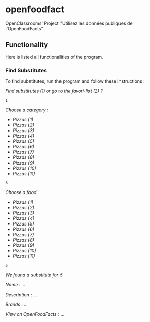 # openfoodfact
OpenClassrooms' Project "Utilisez les données publiques de l'OpenFoodFacts"

## Functionality
Here is listed all functionalities of the program.

### Find Substitutes
To find substitutes, run the program and follow these instructions :

*Find substitutes (1) or go to the favori-list (2) ?*

`1`

*Choose a category :*

- *Pizzas (1)*
- *Pizzas (2)*
- *Pizzas (3)*
- *Pizzas (4)*
- *Pizzas (5)*
- *Pizzas (6)*
- *Pizzas (7)*
- *Pizzas (8)*
- *Pizzas (9)*
- *Pizzas (10)*
- *Pizzas (11)*

`3`

*Choose a food*

- *Pizzas (1)*
- *Pizzas (2)*
- *Pizzas (3)*
- *Pizzas (4)*
- *Pizzas (5)*
- *Pizzas (6)*
- *Pizzas (7)*
- *Pizzas (8)*
- *Pizzas (9)*
- *Pizzas (10)*
- *Pizzas (11)*

`5`

*We found a substitute for 5*

*Name : ...*

*Description : ...*

*Brands : ...*

*View on OpenFoodFacts : ...*
